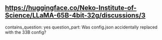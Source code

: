 ## https://huggingface.co/Neko-Institute-of-Science/LLaMA-65B-4bit-32g/discussions/3

contains_question: yes
question_part: Was config.json accidentally replaced with the 33B config?